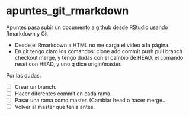 # apuntes_git_rmarkdown
Apuntes pasa subir un documento a github desde RStudio usando Rmarkdown y Git

* Desde el Rmarkdown a HTML no me carga el video a la página.
* En git tengo claro los comandos: clone add commit push pull branch checkout merge, y tengo dudas con el cambio de HEAD, el comando reset con HEAD, y uno q dice origin/master.

Por las dudas:
- [ ] Crear un branch.
- [ ] Hacer diferentes commit en cada rama.
- [ ] Pasar una rama como master. (Cambiar head o hacer merge... 
- [ ] Volver al master que tenía antes.
